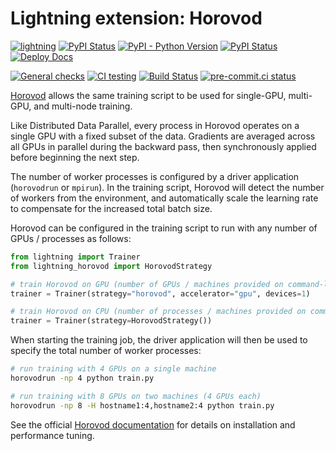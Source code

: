 # Lightning extension: Horovod

[![lightning](https://img.shields.io/badge/-Lightning_2.0+-792ee5?logo=pytorchlightning&logoColor=white)](https://lightning.ai/)
[![PyPI Status](https://badge.fury.io/py/lightning-horovod.svg)](https://badge.fury.io/py/lightning-horovod)
[![PyPI - Python Version](https://img.shields.io/pypi/pyversions/lightning-horovod)](https://pypi.org/project/lightning-horovod/)
[![PyPI Status](https://pepy.tech/badge/lightning-horovod)](https://pepy.tech/project/lightning-horovod)
[![Deploy Docs](https://github.com/Lightning-AI/lightning-Horovod/actions/workflows/docs-deploy.yml/badge.svg)](https://lightning-ai.github.io/lightning-Horovod/)

[![General checks](https://github.com/Lightning-AI/lightning-horovod/actions/workflows/ci-checks.yml/badge.svg?event=push)](https://github.com/Lightning-AI/lightning-horovod/actions/workflows/ci-checks.yml)
[![CI testing](https://github.com/Lightning-AI/lightning-horovod/actions/workflows/ci-testing.yml/badge.svg?event=push)](https://github.com/Lightning-AI/lightning-horovod/actions/workflows/ci-testing.yml)
[![Build Status](https://dev.azure.com/Lightning-AI/compatibility/_apis/build/status/Lightning-AI.lightning-Horovod?branchName=main)](https://dev.azure.com/Lightning-AI/compatibility/_build/latest?definitionId=44&branchName=main)
[![pre-commit.ci status](https://results.pre-commit.ci/badge/github/Lightning-AI/lightning-Horovod/main.svg)](https://results.pre-commit.ci/latest/github/Lightning-AI/lightning-Horovod/main)

[Horovod](http://horovod.ai) allows the same training script to be used for single-GPU, multi-GPU, and multi-node training.

Like Distributed Data Parallel, every process in Horovod operates on a single GPU with a fixed subset of the data.  Gradients are averaged across all GPUs in parallel during the backward pass, then synchronously applied before beginning the next step.

The number of worker processes is configured by a driver application (`horovodrun` or `mpirun`). In the training script, Horovod will detect the number of workers from the environment, and automatically scale the learning rate to compensate for the increased total batch size.

Horovod can be configured in the training script to run with any number of GPUs / processes as follows:

```py
from lightning import Trainer
from lightning_horovod import HorovodStrategy

# train Horovod on GPU (number of GPUs / machines provided on command-line)
trainer = Trainer(strategy="horovod", accelerator="gpu", devices=1)

# train Horovod on CPU (number of processes / machines provided on command-line)
trainer = Trainer(strategy=HorovodStrategy())
```

When starting the training job, the driver application will then be used to specify the total number of worker processes:

```bash
# run training with 4 GPUs on a single machine
horovodrun -np 4 python train.py

# run training with 8 GPUs on two machines (4 GPUs each)
horovodrun -np 8 -H hostname1:4,hostname2:4 python train.py
```

See the official [Horovod documentation](https://horovod.readthedocs.io/en/stable) for details on installation and performance tuning.
